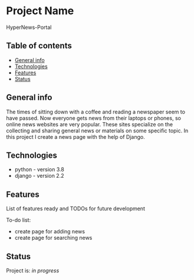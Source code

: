 # Project Name
HyperNews-Portal

## Table of contents
* [General info](#general-info)
* [Technologies](#technologies)
* [Features](#features)
* [Status](#status)

## General info
The times of sitting down with a coffee and reading a newspaper seem to have passed. Now everyone gets news from their laptops or phones, so online news websites are very popular. These sites specialize on the collecting and sharing general news or materials on some specific topic. In this project I create a news page with the help of Django.

## Technologies
* python - version 3.8
* django - version 2.2

## Features
List of features ready and TODOs for future development

To-do list:
* create page for adding news
* create page for searching news

## Status
Project is: _in progress_
